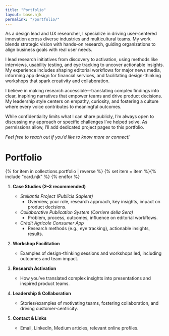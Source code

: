 ```yaml
---
title: "Portfolio"
layout: base.njk
permalink: "/portfolio/"
---
```


As a design lead and UX researcher, I specialize in driving user-centered innovation across diverse industries and multicultural teams. My work blends strategic vision with hands-on research, guiding organizations to align business goals with real user needs.

I lead research initiatives from discovery to activation, using methods like interviews, usability testing, and eye tracking to uncover actionable insights. My experience includes shaping editorial workflows for major news media, informing app design for financial services, and facilitating design-thinking workshops that spark creativity and collaboration.

I believe in making research accessible—translating complex findings into clear, inspiring narratives that empower teams and drive product decisions. My leadership style centers on empathy, curiosity, and fostering a culture where every voice contributes to meaningful outcomes.

While confidentiality limits what I can share publicly, I’m always open to discussing my approach or specific challenges I’ve helped solve. As permissions allow, I’ll add dedicated project pages to this portfolio.

*Feel free to reach out if you’d like to know more or connect!*


# Portfolio

{% for item in collections.portfolio | reverse %}
  {% set item = item %}{% include "card.njk" %}
{% endfor %}

1. **Case Studies (2–3 recommended)**
   - *Stellantis Project (Publicis Sapient)*  
     - Overview, your role, research approach, key insights, impact on product decisions.
   - *Collaborative Publication System (Corriere della Sera)*  
     - Problem, process, outcomes, influence on editorial workflows.
   - *Crédit Agricole Consumer App*  
     - Research methods (e.g., eye tracking), actionable insights, results.

2. **Workshop Facilitation**
   - Examples of design-thinking sessions and workshops led, including outcomes and team impact.

3. **Research Activation**
   - How you’ve translated complex insights into presentations and inspired product teams.

4. **Leadership & Collaboration**
   - Stories/examples of motivating teams, fostering collaboration, and driving customer-centricity.

5. **Contact & Links**
   - Email, LinkedIn, Medium articles, relevant online profiles.